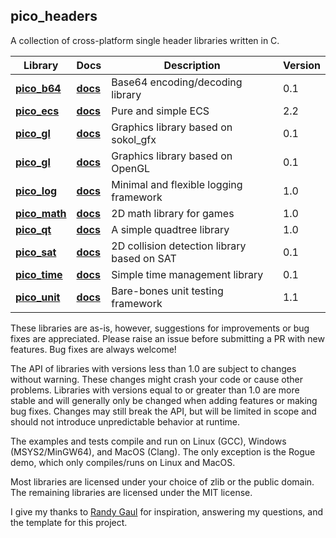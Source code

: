 pico_headers
--------------------------------------------------------------------------------
A collection of cross-platform single header libraries written in C.


Library | Docs | Description | Version
------- | -----| ------------| -------
**[pico_b64](pico_b64.h)**   | **[docs](https://empyreanx.github.io/docs/ph/pico__b64_8h.html)**  | Base64 encoding/decoding library            | 0.1
**[pico_ecs](pico_ecs.h)**   | **[docs](https://empyreanx.github.io/docs/ph/pico__ecs_8h.html)**  | Pure and simple ECS                         | 2.2
**[pico_gl](pico_gfx.h)**    | **[docs](https://empyreanx.github.io/docs/ph/pico__gfx_8h.html)**  | Graphics library based on sokol_gfx         | 0.1
**[pico_gl](pico_gl.h)**     | **[docs](https://empyreanx.github.io/docs/ph/pico__gl_8h.html)**   | Graphics library based on OpenGL            | 0.1
**[pico_log](pico_log.h)**   | **[docs](https://empyreanx.github.io/docs/ph/pico__log_8h.html)**  | Minimal and flexible logging framework      | 1.0
**[pico_math](pico_math.h)** | **[docs](https://empyreanx.github.io/docs/ph/pico__math_8h.html)** | 2D math library for games                   | 1.0
**[pico_qt](pico_qt.h)**     | **[docs](https://empyreanx.github.io/docs/ph/pico__qt_8h.html)**   | A simple quadtree library                   | 1.0
**[pico_sat](pico_sat.h)**   | **[docs](https://empyreanx.github.io/docs/ph/pico__sat_8h.html)**  | 2D collision detection library based on SAT | 0.1
**[pico_time](pico_time.h)** | **[docs](https://empyreanx.github.io/docs/ph/pico__time_8h.html)** | Simple time management library              | 0.1
**[pico_unit](pico_unit.h)** | **[docs](https://empyreanx.github.io/docs/ph/pico__unit_8h.html)** | Bare-bones unit testing framework           | 1.1

These libraries are as-is, however, suggestions for improvements or bug fixes are appreciated. Please raise an issue before submitting a PR with new features. Bug fixes are always welcome!

The API of libraries with versions less than 1.0 are subject to changes without warning. These changes might crash your code or cause other problems. Libraries with versions equal to or greater than 1.0 are more stable and will generally only be changed when adding features or making bug fixes. Changes may still break the API, but will be limited in scope and should not introduce unpredictable behavior at runtime.

The examples and tests compile and run on Linux (GCC), Windows (MSYS2/MinGW64), and MacOS (Clang). The only exception is the Rogue demo, which only compiles/runs on Linux and MacOS.

Most libraries are licensed under your choice of zlib or the public domain. The remaining libraries are licensed under the MIT license.

I give my thanks to [Randy Gaul](https://github.com/RandyGaul) for inspiration, answering my questions, and the template for this project.
